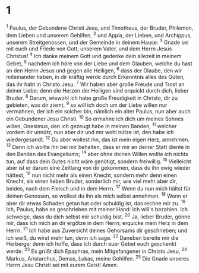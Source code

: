 # 1
<sup>1</sup> Paulus, der Gebundene Christi Jesu, und Timotheus, der Bruder, Philemon, dem Lieben und unserem Gehilfen, <sup>2</sup> und Appia, der Lieben, und Archippus, unserem Streitgenossen, und der Gemeinde in deinem Hause: <sup>3</sup> Gnade sei mit euch und Friede von Gott, unserem Vater, und dem Herrn Jesus Christus! <sup>4</sup> Ich danke meinem Gott und gedenke dein allezeit in meinem Gebet, <sup>5</sup> nachdem ich höre von der Liebe und dem Glauben, welche du hast an den Herrn Jesus und gegen alle Heiligen, <sup>6</sup> dass der Glaube, den wir miteinander haben, in dir kräftig werde durch Erkenntnis alles des Guten, das ihr habt in Christo Jesu. <sup>7</sup> Wir haben aber große Freude und Trost an deiner Liebe; denn die Herzen der Heiligen sind erquickt durch dich, lieber Bruder. <sup>8</sup> Darum, wiewohl ich habe große Freudigkeit in Christo, dir zu gebieten, was dir ziemt, <sup>9</sup> so will ich doch um der Liebe willen nur vermahnen, der ich ein solcher bin, nämlich ein alter Paulus, nun aber auch ein Gebundener Jesu Christi. <sup>10</sup> So ermahne ich dich um meines Sohnes willen, Onesimus, den ich gezeugt habe in meinen Banden, <sup>11</sup> welcher vordem dir unnütz, nun aber dir und mir wohl nütze ist; den habe ich wiedergesandt. <sup>12</sup> Du aber wollest ihn, das ist mein eigen Herz, annehmen. <sup>13</sup> Denn ich wollte ihn bei mir behalten, dass er mir an deiner Statt diente in den Banden des Evangeliums; <sup>14</sup> aber ohne deinen Willen wollte ich nichts tun, auf dass dein Gutes nicht wäre genötigt, sondern freiwillig. <sup>15</sup> Vielleicht aber ist er darum eine Zeitlang von dir gekommen, dass du ihn ewig wieder hättest, <sup>16</sup> nun nicht mehr als einen Knecht, sondern mehr denn einen Knecht, als einen lieben Bruder, sonderlich mir, wie viel mehr aber dir, beides, nach dem Fleisch und in dem Herrn. <sup>17</sup> Wenn du nun mich hältst für deinen Genossen, so wollest du ihn als mich selbst annehmen. <sup>18</sup> Wenn er aber dir etwas Schaden getan hat oder schuldig ist, das rechne mir zu. <sup>19</sup> Ich, Paulus, habe es geschrieben mit meiner Hand: Ich will's bezahlen. Ich schweige, dass du dich selbst mir schuldig bist. <sup>20</sup> Ja, lieber Bruder, gönne mir, dass ich mich an dir ergötze in dem Herrn; erquicke mein Herz in dem Herrn. <sup>21</sup> Ich habe aus Zuversicht deines Gehorsams dir geschrieben; und ich weiß, du wirst mehr tun, denn ich sage. <sup>22</sup> Daneben bereite mir die Herberge; denn ich hoffe, dass ich durch euer Gebet euch geschenkt werde. <sup>23</sup> Es grüßt dich Epaphras, mein Mitgefangener in Christo Jesu, <sup>24</sup> Markus, Aristarchus, Demas, Lukas, meine Gehilfen. <sup>25</sup> Die Gnade unseres Herrn Jesu Christi sei mit eurem Geist! Amen.